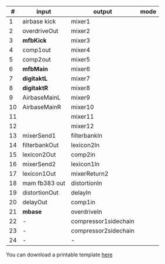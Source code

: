| #  | input         | output               | mode |
| -  | -----         | ------               | ---- |
| 1  | airbase kick  | mixer1               |      |
| 2  | overdriveOut  | mixer2               |      |
| 3  | **mfbKick**   | mixer3               |      |
| 4  | comp1out      | mixer4               |      |
| 5  | comp2out      | mixer5               |      |
| 6  | **mfbMain**   | mixer6               |      |
| 7  | **digitaktL** | mixer7               |      |
| 8  | **digitaktR** | mixer8               |      |
| 9  | AirbaseMainL  | mixer9               |      |
| 10 | AirbaseMainR  | mixer10              |      |
| 11 |               | mixer11              |      |
| 12 |               | mixer12              |      |
| 13 | mixerSend1    | filterbankIn         |      |
| 14 | filterbankOut | lexicon2In           |      |
| 15 | lexicon2Out   | comp2in              |      |
| 16 | mixerSend2    | lexicon1In           |      |
| 17 | lexicon1Out   | mixerReturn2         |      |
| 18 | mam fb383 out | distortionIn         |      |
| 19 | distortionOut | delayIn              |      |
| 20 | delayOut      | comp1in              |      |
| 21 | **mbase**     | overdriveIn          |      |
| 22 | -             | compressor1sidechain |      |
| 23 | -             | compressor2sidechain |      |
| 24 | -             | -                    |      |


You can download a printable template [here](/PX3000.doc)
